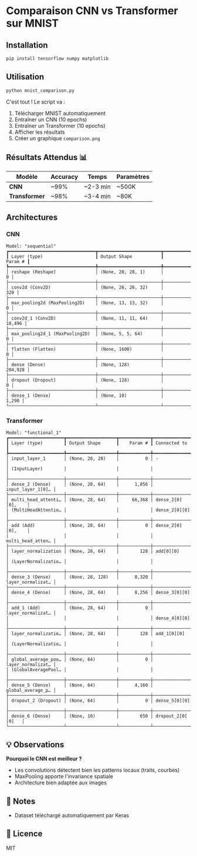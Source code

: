 #  Comparaison CNN vs Transformer sur MNIST


## Installation

```bash
pip install tensorflow numpy matplotlib
```

## Utilisation

```bash
python mnist_comparison.py
```

C'est tout ! Le script va :
1. Télécharger MNIST automatiquement
2. Entraîner un CNN (10 epochs)
3. Entraîner un Transformer (10 epochs)
4. Afficher les résultats
5. Créer un graphique `comparison.png`

## Résultats Attendus 📊

| Modèle | Accuracy | Temps | Paramètres |
|--------|----------|-------|------------|
| **CNN** | ~99% | ~2-3 min | ~500K |
| **Transformer** | ~98% | ~3-4 min | ~80K |

##  Architectures

### CNN
```
Model: "sequential"
┏━━━━━━━━━━━━━━━━━━━━━━━━━━━━━━━━━┳━━━━━━━━━━━━━━━━━━━━━━━━┳━━━━━━━━━━━━━━━┓
┃ Layer (type)                    ┃ Output Shape           ┃       Param # ┃
┡━━━━━━━━━━━━━━━━━━━━━━━━━━━━━━━━━╇━━━━━━━━━━━━━━━━━━━━━━━━╇━━━━━━━━━━━━━━━┩
│ reshape (Reshape)               │ (None, 28, 28, 1)      │             0 │
├─────────────────────────────────┼────────────────────────┼───────────────┤
│ conv2d (Conv2D)                 │ (None, 26, 26, 32)     │           320 │
├─────────────────────────────────┼────────────────────────┼───────────────┤
│ max_pooling2d (MaxPooling2D)    │ (None, 13, 13, 32)     │             0 │
├─────────────────────────────────┼────────────────────────┼───────────────┤
│ conv2d_1 (Conv2D)               │ (None, 11, 11, 64)     │        18,496 │
├─────────────────────────────────┼────────────────────────┼───────────────┤
│ max_pooling2d_1 (MaxPooling2D)  │ (None, 5, 5, 64)       │             0 │
├─────────────────────────────────┼────────────────────────┼───────────────┤
│ flatten (Flatten)               │ (None, 1600)           │             0 │
├─────────────────────────────────┼────────────────────────┼───────────────┤
│ dense (Dense)                   │ (None, 128)            │       204,928 │
├─────────────────────────────────┼────────────────────────┼───────────────┤
│ dropout (Dropout)               │ (None, 128)            │             0 │
├─────────────────────────────────┼────────────────────────┼───────────────┤
│ dense_1 (Dense)                 │ (None, 10)             │         1,290 │
└─────────────────────────────────┴────────────────────────┴───────────────┘
```

### Transformer 
```
Model: "functional_1"
┏━━━━━━━━━━━━━━━━━━━━━┳━━━━━━━━━━━━━━━━━━━┳━━━━━━━━━━━━┳━━━━━━━━━━━━━━━━━━━┓
┃ Layer (type)        ┃ Output Shape      ┃    Param # ┃ Connected to      ┃
┡━━━━━━━━━━━━━━━━━━━━━╇━━━━━━━━━━━━━━━━━━━╇━━━━━━━━━━━━╇━━━━━━━━━━━━━━━━━━━┩
│ input_layer_1       │ (None, 28, 28)    │          0 │ -                 │
│ (InputLayer)        │                   │            │                   │
├─────────────────────┼───────────────────┼────────────┼───────────────────┤
│ dense_2 (Dense)     │ (None, 28, 64)    │      1,856 │ input_layer_1[0]… │
├─────────────────────┼───────────────────┼────────────┼───────────────────┤
│ multi_head_attenti… │ (None, 28, 64)    │     66,368 │ dense_2[0][0],    │
│ (MultiHeadAttentio… │                   │            │ dense_2[0][0]     │
├─────────────────────┼───────────────────┼────────────┼───────────────────┤
│ add (Add)           │ (None, 28, 64)    │          0 │ dense_2[0][0],    │
│                     │                   │            │ multi_head_atten… │
├─────────────────────┼───────────────────┼────────────┼───────────────────┤
│ layer_normalization │ (None, 28, 64)    │        128 │ add[0][0]         │
│ (LayerNormalizatio… │                   │            │                   │
├─────────────────────┼───────────────────┼────────────┼───────────────────┤
│ dense_3 (Dense)     │ (None, 28, 128)   │      8,320 │ layer_normalizat… │
├─────────────────────┼───────────────────┼────────────┼───────────────────┤
│ dense_4 (Dense)     │ (None, 28, 64)    │      8,256 │ dense_3[0][0]     │
├─────────────────────┼───────────────────┼────────────┼───────────────────┤
│ add_1 (Add)         │ (None, 28, 64)    │          0 │ layer_normalizat… │
│                     │                   │            │ dense_4[0][0]     │
├─────────────────────┼───────────────────┼────────────┼───────────────────┤
│ layer_normalizatio… │ (None, 28, 64)    │        128 │ add_1[0][0]       │
│ (LayerNormalizatio… │                   │            │                   │
├─────────────────────┼───────────────────┼────────────┼───────────────────┤
│ global_average_poo… │ (None, 64)        │          0 │ layer_normalizat… │
│ (GlobalAveragePool… │                   │            │                   │
├─────────────────────┼───────────────────┼────────────┼───────────────────┤
│ dense_5 (Dense)     │ (None, 64)        │      4,160 │ global_average_p… │
├─────────────────────┼───────────────────┼────────────┼───────────────────┤
│ dropout_2 (Dropout) │ (None, 64)        │          0 │ dense_5[0][0]     │
├─────────────────────┼───────────────────┼────────────┼───────────────────┤
│ dense_6 (Dense)     │ (None, 10)        │        650 │ dropout_2[0][0]   │
└─────────────────────┴───────────────────┴────────────┴───────────────────┘
```


## 💡 Observations

**Pourquoi le CNN est meilleur ?**
- Les convolutions détectent bien les patterns locaux (traits, courbes)
- MaxPooling apporte l'invariance spatiale
- Architecture bien adaptée aux images


## 📝 Notes

- Dataset téléchargé automatiquement par Keras


## 📄 Licence

MIT